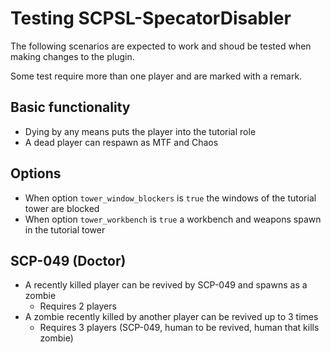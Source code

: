 # Testing SCPSL-SpecatorDisabler

The following scenarios are expected to work and shoud be tested when
making changes to the plugin.

Some test require more than one player and are marked with a remark.

## Basic functionality

- Dying by any means puts the player into the tutorial role
- A dead player can respawn as MTF and Chaos

## Options

- When option `tower_window_blockers` is `true` the windows of the tutorial tower are blocked
- When option `tower_workbench` is `true` a workbench and weapons spawn in the tutorial tower

## SCP-049 (Doctor)

- A recently killed player can be revived by SCP-049 and spawns as a zombie
  - Requires 2 players
- A zombie recently killed by another player can be revived up to 3 times
  - Requires 3 players (SCP-049, human to be revived, human that kills zombie)
